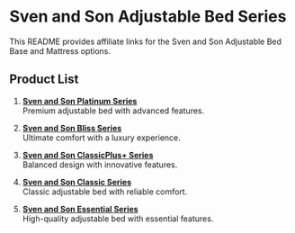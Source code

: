 
# Sven and Son Adjustable Bed Series

This README provides affiliate links for the Sven and Son Adjustable Bed Base and Mattress options.

## Product List

1. **[Sven and Son Platinum Series](https://svenandson.com/products/platinum-series-adjustable-bed-base-and-mattress?ref=ilm5glft&variant=40886610919502)**  
   Premium adjustable bed with advanced features.

2. **[Sven and Son Bliss Series](https://svenandson.com/products/bliss-series-adjustable-bed-base-and-mattress?ref=ilm5glft&variant=40886608756814)**  
   Ultimate comfort with a luxury experience.

3. **[Sven and Son ClassicPlus+ Series](https://svenandson.com/products/head-tilt-series-adjustable-bed-base-and-mattress?ref=ilm5glft&variant=40886609805390)**  
   Balanced design with innovative features.

4. **[Sven and Son Classic Series](https://svenandson.com/products/classic-series-adjustable-bed-base-and-mattress?ref=ilm5glft&variant=40886610100302)**  
   Classic adjustable bed with reliable comfort.

5. **[Sven and Son Essential Series](https://svenandson.com/products/essential-series-adjustable-bed-base-and-mattress?ref=ilm5glft&variant=40886609543246)**  
   High-quality adjustable bed with essential features.
